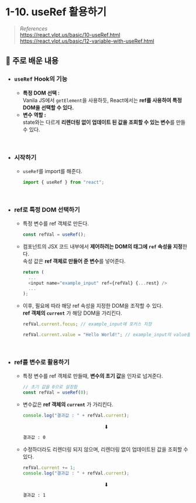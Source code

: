 # 1-10. useRef 활용하기

> _References_ <br> https://react.vlpt.us/basic/10-useRef.html <br> https://react.vlpt.us/basic/12-variable-with-useRef.html

## 📕 주로 배운 내용

- ### `useRef` Hook의 기능

  - **특정 DOM 선택 :** <br> Vanila JS에서 `getElement`을 사용하듯, React에서는 **ref를 사용하여 특정 DOM을 선택할 수 있다.**
  - **변수 역할 :** <br> state와는 다르게 **리렌더링 없이 업데이트 된 값을 조회할 수 있는 변수**를 만들 수 있다.

<br>

- ### 시작하기

  - `useRef`를 import를 해준다.

    ```javascript
    import { useRef } from "react";
    ```

<br>

- ### ref로 특정 DOM 선택하기

  - 특정 변수를 ref 객체로 만든다.

    ```javascript
    const refVal = useRef();
    ```

  - 컴포넌트의 JSX 코드 내부에서 **제어하려는 DOM의 태그에 `ref` 속성을 지정**한다. <br> 속성 값은 **ref 객체로 만들어 준 변수**를 넣어준다.

    ```javascript
    return (
      ...
      <input name="example_input" ref={refVal} {...rest} />
      ...
    );
    ```

  - 이후, 필요에 따라 해당 ref 속성을 지정한 DOM을 조작할 수 있다. <br> **ref 객체의 `current`** 가 해당 DOM을 가리킨다.

    ```javascript
    refVal.current.focus; // example_input에 포커스 지정
    ```

    ```javascript
    refVal.current.value = "Hello World!"; // example_input의 value를 변경
    ```

<br>

- ### ref를 변수로 활용하기

  - 특정 변수를 ref 객체로 만들때, **변수의 초기 값**을 인자로 넘겨준다.

    ```javascript
    // 초기 값을 0으로 설정함
    const refVal = useRef(0);
    ```

  - 변수값은 **ref 객체의 `current`** 가 가리킨다.

    ```javascript
    console.log("결과값 : " + refVal.current);
    ```

    <center> ⬇ </center>

    ```bash
    결과값 : 0
    ```

  - 수정하더라도 리렌더링 되지 않으며, 리렌더링 없이 업데이트된 값을 조회할 수 있다.

    ```javascript
    refVal.current += 1;
    console.log("결과값 : " + refVal.current);
    ```

    <center> ⬇ </center>

    ```bash
    결과값 : 1
    ```
